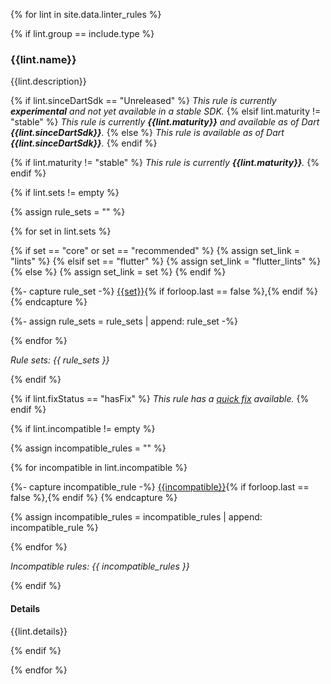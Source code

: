 {% for lint in site.data.linter_rules %}

{% if lint.group == include.type %}

### {{lint.name}}

{{lint.description}}

{% if lint.sinceDartSdk == "Unreleased" %}
_This rule is currently **experimental**
and not yet available in a stable SDK._
{% elsif lint.maturity != "stable" %}
_This rule is currently **{{lint.maturity}}**
and available as of Dart **{{lint.sinceDartSdk}}**._
{% else %}
_This rule is available as of Dart **{{lint.sinceDartSdk}}**._
{% endif %}

{% if lint.maturity != "stable" %}
_This rule is currently **{{lint.maturity}}**._
{% endif %}

{% if lint.sets != empty %}

{% assign rule_sets = "" %}

{% for set in lint.sets %}

{% if set == "core" or set == "recommended" %}
  {% assign set_link = "lints" %}
{% elsif set == "flutter" %} 
  {% assign set_link = "flutter_lints" %}
{% else %}
  {% assign set_link = set %}
{% endif %}

{%- capture rule_set -%}
[{{set}}](#{{set_link}}){% if forloop.last == false %},{% endif %}
{% endcapture %}

{%- assign rule_sets = rule_sets | append: rule_set -%}

{% endfor %}

<em>Rule sets: {{ rule_sets }}</em>

{% endif %}

{% if lint.fixStatus == "hasFix" %}
<em>This rule has a [quick fix](#quick-fixes) available.</em>
{% endif %}

{% if lint.incompatible != empty %}

{% assign incompatible_rules = "" %}

{% for incompatible in lint.incompatible %}

{%- capture incompatible_rule -%}
[{{incompatible}}](#{{incompatible}}){% if forloop.last == false %},{% endif %}
{% endcapture %}

{% assign incompatible_rules = incompatible_rules | append: incompatible_rule %}

{% endfor %}

<em>Incompatible rules: {{ incompatible_rules }}</em>

{% endif %}

#### Details

{{lint.details}}

{% endif %}

{% endfor %}
